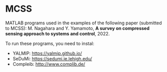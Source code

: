 # MCSS
MATLAB programs used in the examples of the following paper (submitted to MCSS):
M. Nagahara and Y. Yamamoto,
**A survey on compressed sensing approach to systems and control**, 2022.

To run these programs, you need to instal:
- YALMIP: https://yalmip.github.io/
- SeDuMi: https://sedumi.ie.lehigh.edu/
- Compleib: http://www.complib.de/

